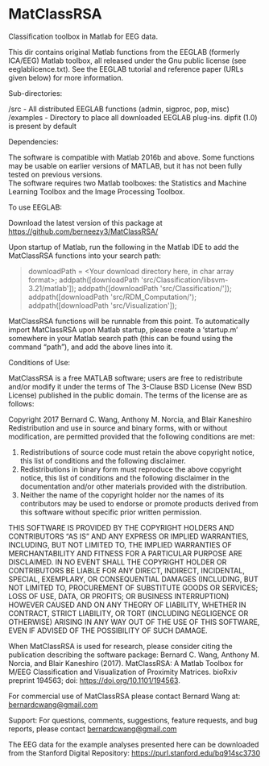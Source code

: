 # MatClassRSA
Classification toolbox in Matlab for EEG data.  

This dir contains original Matlab functions from the EEGLAB (formerly ICA/EEG)
Matlab toolbox, all released under the Gnu public license (see eeglablicence.txt). 
See the EEGLAB tutorial and reference paper (URLs given below) for more information.

Sub-directories:

 /src - All distributed EEGLAB functions (admin, sigproc, pop, misc)
 /examples  - Directory to place all downloaded EEGLAB plug-ins. dipfit (1.0)
              is present by default

Dependencies:

The software is compatible with Matlab 2016b and above.  Some functions may be usable on earlier versions of MATLAB, 
but it has not been fully tested on previous versions.  
The software requires two Matlab toolboxes:  the Statistics and Machine Learning Toolbox and the Image Processing Toolbox.

To use EEGLAB: 

Download the latest version of this package at https://github.com/berneezy3/MatClassRSA/

Upon startup of Matlab, run the following in the Matlab IDE to add the MatClassRSA functions into your search path:

> downloadPath = <Your download directory here, in char array format>;
> addpath([downloadPath 'src/Classification/libsvm-3.21/matlab']);
> addpath([downloadPath 'src/Classification/']);
> addpath([downloadPath 'src/RDM_Computation/');
> addpath([downloadPath 'src/Visualization']);

MatClassRSA functions will be runnable from this point.  To automatically import MatClassRSA upon Matlab startup, 
please create a ‘startup.m’ somewhere in your Matlab search path (this can be found using the command “path”), 
and add the above lines into it.  

Conditions of Use:

MatClassRSA is a free MATLAB software; users are free to redistribute and/or modify it under the terms of 
The 3-Clause BSD License (New BSD License) published in the public domain.  The terms of the license are as follows:

Copyright 2017 Bernard C. Wang, Anthony M. Norcia, and Blair Kaneshiro
Redistribution and use in source and binary forms, with or without modification, are permitted provided that 
the following conditions are met:
1. Redistributions of source code must retain the above copyright notice, this list of conditions and the 
following disclaimer.
2. Redistributions in binary form must reproduce the above copyright notice, this list of conditions and 
the following disclaimer in the documentation and/or other materials provided with the distribution.
3. Neither the name of the copyright holder nor the names of its contributors may be used to endorse or 
promote products derived from this software without specific prior written permission.

THIS SOFTWARE IS PROVIDED BY THE COPYRIGHT HOLDERS AND CONTRIBUTORS “AS IS” AND ANY EXPRESS OR IMPLIED 
WARRANTIES, INCLUDING, BUT NOT LIMITED TO, THE IMPLIED WARRANTIES OF MERCHANTABILITY AND FITNESS FOR A 
PARTICULAR PURPOSE ARE DISCLAIMED. IN NO EVENT SHALL THE COPYRIGHT HOLDER OR CONTRIBUTORS BE LIABLE FOR 
ANY DIRECT, INDIRECT, INCIDENTAL, SPECIAL, EXEMPLARY, OR CONSEQUENTIAL DAMAGES (INCLUDING, BUT NOT LIMITED 
TO, PROCUREMENT OF SUBSTITUTE GOODS OR SERVICES; LOSS OF USE, DATA, OR PROFITS; OR BUSINESS INTERRUPTION) 
HOWEVER CAUSED AND ON ANY THEORY OF LIABILITY, WHETHER IN CONTRACT, STRICT LIABILITY, OR TORT (INCLUDING 
NEGLIGENCE OR OTHERWISE) ARISING IN ANY WAY OUT OF THE USE OF THIS SOFTWARE, EVEN IF ADVISED OF THE 
POSSIBILITY OF SUCH DAMAGE.


When MatClassRSA is used for research, please consider citing the publication describing the software package:
Bernard C. Wang, Anthony M. Norcia, and Blair Kaneshiro (2017). MatClassRSA: A Matlab Toolbox for M/EEG Classification 
and Visualization of Proximity Matrices. bioRxiv preprint 194563; doi: https://doi.org/10.1101/194563.

For commercial use of MatClassRSA please contact Bernard Wang at: bernardcwang@gmail.com

Support:
For questions, comments, suggestions, feature requests, and bug reports, please contact bernardcwang@gmail.com

The EEG data for the example analyses presented here can be downloaded from the Stanford Digital Repository: 
https://purl.stanford.edu/bq914sc3730
